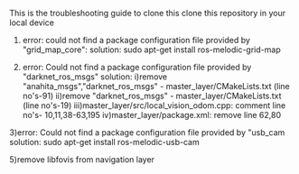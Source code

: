 This is the troubleshooting guide to clone this clone this repository in your local device

1) error: could not find a package configuration file provided by "grid_map_core": 
   solution: sudo apt-get install ros-melodic-grid-map

2) error: Could not find a package configuration file provided by "darknet_ros_msgs"
   solution:  i)remove "anahita_msgs","darknet_ros_msgs" - master_layer/CMakeLists.txt (line no's-91)
              ii)remove "darknet_ros_msgs" - master_layer/CMakeLists.txt (line no's-19)
             iii)master_layer/src/local_vision_odom.cpp: comment line no's- 10,11,38-63,195
             iv)master_layer/package.xml: remove line 62,80
             
3)error: Could not find a package configuration file provided by "usb_cam
  solution: sudo apt-get install ros-melodic-usb-cam
  
5)remove libfovis from navigation layer   